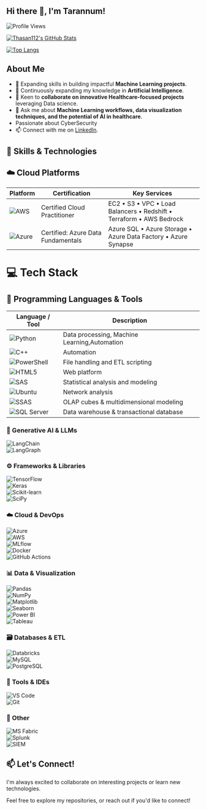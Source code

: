 

## Hi there 👋, I'm Tarannum!

![Profile Views](https://komarev.com/ghpvc/?username=Thasan112&color=blue&style=flat)

[![Thasan112's GitHub Stats](https://github-readme-stats.vercel.app/api?username=Thasan112&show_icons=true&theme=radical)](https://github.com/Thasan112)

[![Top Langs](https://github-readme-stats.vercel.app/api/top-langs/?username=Thasan112&layout=compact&theme=radical)](https://github.com/Thasan112)



## About Me

- 🔭 Expanding skills in building impactful **Machine Learning projects**.
- 🌱 Continuously expanding my knowledge in **Artificial Intelligence**.
- 👯 Keen to **collaborate on innovative Healthcare-focused projects** leveraging Data science.
- 💬 Ask me about **Machine Learning workflows, data visualization techniques, and the potential of AI in healthcare**.
-  Passionate about CyberSecurity 
- 📫 Connect with me on [LinkedIn](https://www.linkedin.com/in/tarannum-h/).


## 🚀 Skills & Technologies



## ☁️ Cloud Platforms

| Platform | Certification | Key Services |
|----------|---------------|---------------|
| ![AWS](https://img.shields.io/badge/AWS-232F3E?style=for-the-badge&logo=amazonaws&logoColor=white) | Certified Cloud Practitioner | EC2 • S3 • VPC • Load Balancers • Redshift • Terraform  • AWS Bedrock  |
| ![Azure](https://img.shields.io/badge/Azure-0078D4?style=for-the-badge&logo=microsoftazure&logoColor=white) | Certified: Azure Data Fundamentals | Azure SQL • Azure Storage • Azure Data Factory • Azure Synapse |


# 💻 Tech Stack  


## 🧠 Programming Languages & Tools

| Language / Tool | Description |
|------------------|-------------|
| ![Python](https://img.shields.io/badge/Python-3776AB?style=for-the-badge&logo=python&logoColor=white) | Data processing, Machine Learning,Automation |
| ![C++](https://img.shields.io/badge/C++-00599C?style=for-the-badge&logo=c%2B%2B&logoColor=white) | Automation |
| ![PowerShell](https://img.shields.io/badge/PowerShell-5391FE?style=for-the-badge&logo=powershell&logoColor=white) | File handling and ETL scripting |
| ![HTML5](https://img.shields.io/badge/HTML5-E34F26?style=for-the-badge&logo=html5&logoColor=white) | Web platform  |
| ![SAS](https://img.shields.io/badge/SAS-1A6EBB?style=for-the-badge&logo=sas&logoColor=white) | Statistical analysis and modeling |
| ![Ubuntu](https://img.shields.io/badge/Ubuntu-E95420?style=for-the-badge&logo=ubuntu&logoColor=white) | Network analysis |
| ![SSAS](https://img.shields.io/badge/SSAS-CC2927?style=for-the-badge&logo=microsoftsqlserver&logoColor=white) | OLAP cubes & multidimensional modeling |
| ![SQL Server](https://img.shields.io/badge/SQL%20Server-CC2927?style=for-the-badge&logo=microsoftsqlserver&logoColor=white) | Data warehouse & transactional database |




### 🧠 Generative AI & LLMs  
![LangChain](https://img.shields.io/badge/LangChain-1C3C3C?style=for-the-badge&logo=chainlink&logoColor=white)  
![LangGraph](https://img.shields.io/badge/LangGraph-3C4D63?style=for-the-badge&logo=graphql&logoColor=white)  


### ⚙️ Frameworks & Libraries  
![TensorFlow](https://img.shields.io/badge/TensorFlow-FF6F00?style=for-the-badge&logo=tensorflow&logoColor=white)  
![Keras](https://img.shields.io/badge/Keras-D00000?style=for-the-badge&logo=keras&logoColor=white)  
![Scikit-learn](https://img.shields.io/badge/Scikit--Learn-F7931E?style=for-the-badge&logo=scikitlearn&logoColor=white)  
![SciPy](https://img.shields.io/badge/SciPy-8CAAE6?style=for-the-badge&logo=scipy&logoColor=white)  


### ☁️ Cloud & DevOps  
![Azure](https://img.shields.io/badge/Azure-0078D4?style=for-the-badge&logo=microsoftazure&logoColor=white)  
![AWS](https://img.shields.io/badge/AWS-232F3E?style=for-the-badge&logo=amazon-aws&logoColor=white)  
![MLflow](https://img.shields.io/badge/MLflow-0194E2?style=for-the-badge&logo=mlflow&logoColor=white)  
![Docker](https://img.shields.io/badge/Docker-2496ED?style=for-the-badge&logo=docker&logoColor=white)  
![GitHub Actions](https://img.shields.io/badge/GitHub%20Actions-2088FF?style=for-the-badge&logo=githubactions&logoColor=white)  


### 📊 Data & Visualization  
![Pandas](https://img.shields.io/badge/Pandas-150458?style=for-the-badge&logo=pandas&logoColor=white)  
![NumPy](https://img.shields.io/badge/NumPy-013243?style=for-the-badge&logo=numpy&logoColor=white)  
![Matplotlib](https://img.shields.io/badge/Matplotlib-0C4B33?style=for-the-badge&logo=plotly&logoColor=white)  
![Seaborn](https://img.shields.io/badge/Seaborn-4C9ABF?style=for-the-badge&logoColor=white)  
![Power BI](https://img.shields.io/badge/Power%20BI-F2C811?style=for-the-badge&logo=powerbi&logoColor=black)  
![Tableau](https://img.shields.io/badge/Tableau-E97627?style=for-the-badge&logo=tableau&logoColor=white)  


### 🗃️ Databases & ETL  
![Databricks](https://img.shields.io/badge/Databricks-FF3621?style=for-the-badge&logo=databricks&logoColor=white)  
![MySQL](https://img.shields.io/badge/MySQL-4479A1?style=for-the-badge&logo=mysql&logoColor=white)  
![PostgreSQL](https://img.shields.io/badge/PostgreSQL-4169E1?style=for-the-badge&logo=postgresql&logoColor=white)  


### 🧰 Tools & IDEs  
![VS Code](https://img.shields.io/badge/VS%20Code-007ACC?style=for-the-badge&logo=visualstudiocode&logoColor=white)  
![Git](https://img.shields.io/badge/Git-F05032?style=for-the-badge&logo=git&logoColor=white)  


### 🧪 Other  
![MS Fabric](https://img.shields.io/badge/MS%20Fabric-2E77BC?style=for-the-badge&logo=microsoft&logoColor=white)  
![Splunk](https://img.shields.io/badge/Splunk-000000?style=for-the-badge&logo=splunk&logoColor=white)  
![SIEM](https://img.shields.io/badge/SIEM-5A5A5A?style=for-the-badge&logo=security&logoColor=white)  


## 📫 Let's Connect!

I'm always excited to collaborate on interesting projects or learn new technologies.

Feel free to explore my repositories, or reach out if you'd like to connect!
